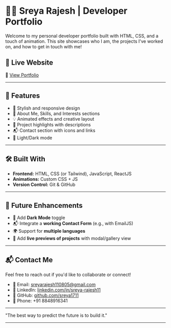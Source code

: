 # 🧑‍💻 Sreya Rajesh | Developer Portfolio

Welcome to my personal developer portfolio built with HTML, CSS, and a touch of animation. This site showcases who I am, the projects I've worked on, and how to get in touch with me!
## 🚀 Live Website

🔗 [View Portfolio](https://portfolio-11-eta.vercel.app/)  


---

## 📌 Features

- 🎨 Stylish and responsive design
- 🧠 About Me, Skills, and Interests sections
- 💡 Animated effects and creative layout
- 📁 Project highlights with descriptions
- 📬 Contact section with icons and links
- 🌙 Light/Dark mode 

---

## 🛠️ Built With

- **Frontend:** HTML, CSS (or Tailwind), JavaScript, ReactJS
- **Animations:** Custom CSS + JS
- **Version Control:** Git & GitHub

---
## 🧩 Future Enhancements

- 🔄 Add **Dark Mode** toggle  
- 📬 Integrate a **working Contact Form** (e.g., with EmailJS)  
- 🌍 Support for **multiple languages**  
- 📸 Add **live previews of projects** with modal/gallery view  

---

## 📬 Contact Me

Feel free to reach out if you'd like to collaborate or connect!

- 📧 Email: [sreyarajesh110805@gmail.com](mailto:sreyarajesh110805@gmail.com)  
- 💼 LinkedIn: [linkedin.com/in/sreya-rajesh11](https://www.linkedin.com/in/sreya-rajesh11/)  
- 🐙 GitHub: [github.com/sreya1711](https://github.com/sreya1711)
- 📱 Phone: +91 8848916341
---

"The best way to predict the future is to build it."

---
